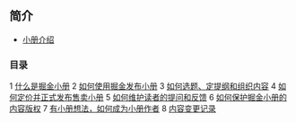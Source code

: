 ## 简介 
- <a href="./intro">小册介绍</a>
### 目录 

1 <a href="./什么是掘金小册">什么是掘金小册</a>
2 <a href="./如何使用掘金发布小册">如何使用掘金发布小册</a>
3 <a href="./如何选题、定提纲和组织内容">如何选题、定提纲和组织内容</a>
4 <a href="./如何定价并正式发布售卖小册">如何定价并正式发布售卖小册</a>
5 <a href="./如何维护读者的提问和反馈">如何维护读者的提问和反馈</a>
6 <a href="./如何保护掘金小册的内容版权">如何保护掘金小册的内容版权</a>
7 <a href="./有小册想法，如何成为小册作者">有小册想法，如何成为小册作者</a>
8 <a href="./内容变更记录">内容变更记录</a>